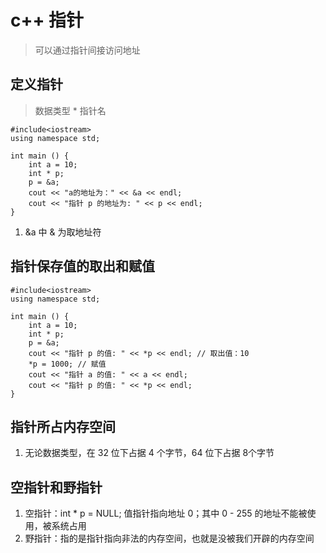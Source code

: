 
# c++ 指针
> 可以通过指针间接访问地址

## 定义指针
> 数据类型 * 指针名

```
#include<iostream>
using namespace std;

int main () {
    int a = 10;
    int * p;
    p = &a;
    cout << "a的地址为：" << &a << endl;
    cout << "指针 p 的地址为: " << p << endl;
}
```

1. &a 中 & 为取地址符

## 指针保存值的取出和赋值

```
#include<iostream>
using namespace std;

int main () {
    int a = 10;
    int * p;
    p = &a;
    cout << "指针 p 的值: " << *p << endl; // 取出值：10
    *p = 1000; // 赋值
    cout << "指针 a 的值: " << a << endl;
    cout << "指针 p 的值: " << *p << endl;
}
```

## 指针所占内存空间
1. 无论数据类型，在 32 位下占据 4 个字节，64 位下占据 8个字节

## 空指针和野指针
1. 空指针：int * p = NULL; 值指针指向地址 0；其中 0 - 255 的地址不能被使用，被系统占用
2. 野指针：指的是指针指向非法的内存空间，也就是没被我们开辟的内存空间